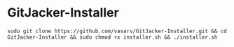 # GitJacker-Installer

    sudo git clone https://github.com/vasarv/GitJacker-Installer.git && cd GitJacker-Installer && sudo chmod +x installer.sh && ./installer.sh
